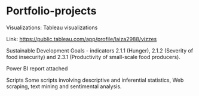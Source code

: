 # Portfolio-projects

Visualizations:
Tableau visualizations 

Link: https://public.tableau.com/app/profile/laiza2988/vizzes

Sustainable Development Goals - indicators 2.1.1 (Hunger), 2.1.2 (Severity of food insecurity) and 2.3.1 (Productivity of small-scale food producers).

Power BI report attached

Scripts
Some scripts involving descriptive and inferential statistics, Web scraping, text mining and sentimental analysis.
